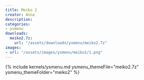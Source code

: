 ```yaml
---
title: Meiko 2
creator: Anna
description: 
categories:
- ysmenu
downloads:
  meiko2.7z:
    url: "/assets/downloads/ysmenu/meiko2.7z"
images:
- url: "/assets/images/ysmenu/meiko2/1.png"
---
```


{% include kernels/ysmenu.md ysmenu_themeFile="meiko2.7z" ysmenu_themeFolder="meiko2" %}
